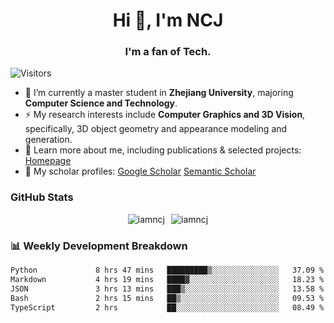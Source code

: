 <h1 align="center">Hi 👋, I'm NCJ</h1>
<h3 align="center">I'm a fan of Tech.</h3>

![Visitors](https://visitor-badge.laobi.icu/badge?page_id=iamNCJ)

- 🌱 I’m currently a master student in **Zhejiang University**, majoring **Computer Science and Technology**.
- ⚡ My research interests include **Computer Graphics and 3D Vision**, specifically, 3D object geometry and appearance modeling and generation.
- 🚀 Learn more about me, including publications & selected projects: [Homepage](https://www.chong-zeng.com)
- 📖 My scholar profiles: [Google Scholar](https://scholar.google.com/citations?user=4dID7zIAAAAJ) [Semantic Scholar](https://www.semanticscholar.org/author/Chong-Zeng/2223946708)

</p>

<h3 align="left">GitHub Stats</h3>

<div style="display: flex; gap: 10px; justify-content: center; align-items: center;">
  <img src="https://github-readme-stats.vercel.app/api?username=iamncj&show_icons=true&locale=en" alt="iamncj" />
  <img src="https://github-readme-streak-stats-omega-eight.vercel.app/?user=iamncj&card_width=467" alt="iamncj" />
</div>

<h3 align="left">📊 Weekly Development Breakdown</h3>

<!--START_SECTION:waka-->

```txt
Python             8 hrs 47 mins   █████████▒░░░░░░░░░░░░░░░   37.09 %
Markdown           4 hrs 19 mins   ████▓░░░░░░░░░░░░░░░░░░░░   18.23 %
JSON               3 hrs 13 mins   ███▒░░░░░░░░░░░░░░░░░░░░░   13.58 %
Bash               2 hrs 15 mins   ██▒░░░░░░░░░░░░░░░░░░░░░░   09.53 %
TypeScript         2 hrs           ██░░░░░░░░░░░░░░░░░░░░░░░   08.49 %
```

<!--END_SECTION:waka-->
